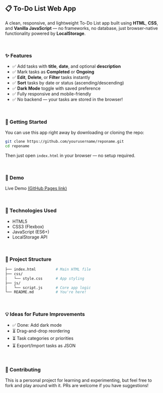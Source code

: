 ## 📋 To-Do List Web App

A clean, responsive, and lightweight To-Do List app built using **HTML**, **CSS**, and **Vanilla JavaScript** — no frameworks, no database, just browser-native functionality powered by **LocalStorage**.

<br>

### ✨ Features

* ✅ Add tasks with **title**, **date**, and optional **description**
* ✅ Mark tasks as **Completed** or **Ongoing**
* ✅ **Edit**, **Delete**, or **Filter** tasks instantly
* ✅ **Sort** tasks by date or status (ascending/descending)
* ✅ **Dark Mode** toggle with saved preference
* ✅ Fully responsive and mobile-friendly
* ✅ No backend — your tasks are stored in the browser!

<br>

### 🚀 Getting Started

You can use this app right away by downloading or cloning the repo:

```bash
git clone https://github.com/yourusername/reponame.git
cd reponame
```

Then just open `index.html` in your browser — no setup required.

<br>

### 📸 Demo
Live Demo [(GitHub Pages link)](https://github.com/Revou-Coding-Camp/codingcamp-04-aug-25-raihanazhar05)

<br>

### 🧠 Technologies Used

* HTML5
* CSS3 (Flexbox)
* JavaScript (ES6+)
* LocalStorage API

<br>

### 📂 Project Structure

```bash
├── index.html         # Main HTML file
├── css/
│   └── style.css      # App styling
├── js/
│   └── script.js      # Core app logic
└── README.md          # You're here!
```
<br>

### 💡 Ideas for Future Improvements

* ✅ Done: Add dark mode
* ⏳ Drag-and-drop reordering
* ⏳ Task categories or priorities
* ⏳ Export/Import tasks as JSON

<br>

### 🤝 Contributing

This is a personal project for learning and experimenting, but feel free to fork and play around with it. PRs are welcome if you have suggestions!

<br>
